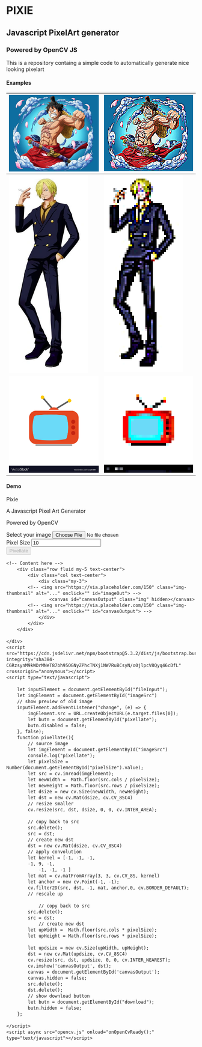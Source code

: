 # PIXIE
## Javascript PixelArt generator
### Powered by OpenCV JS

This is a repository containg a simple code to automatically generate nice looking pixelart

#### Examples

|![alt text](assets/img.png "Title")|![alt text](assets/pixellated/luffy-5px.png "Title")|
|---|---|
|![alt text](assets/sanji.webp "Title")|![alt text](assets/pixellated/sanji-5px.png "Title")|
|![alt text](assets/tv_icon.jpg "Title")|![alt text](assets/pixellated/tv_icon-30px.png "Title")|
#### Demo



<!doctype html>
<html lang="en">
  <head>
    <meta charset="utf-8">
    <meta name="viewport" content="width=device-width, initial-scale=1">
    <title>Pixie</title>
    <link href="https://cdn.jsdelivr.net/npm/bootstrap@5.3.2/dist/css/bootstrap.min.css" rel="stylesheet" integrity="sha384-T3c6CoIi6uLrA9TneNEoa7RxnatzjcDSCmG1MXxSR1GAsXEV/Dwwykc2MPK8M2HN" crossorigin="anonymous">
    
  </head>
  <body>
    <div class="container fluid">
    <p class="h1 my-5 display-1">Pixie</p>
    <p class="h4 my-5 disabled">A Javascript Pixel Art Generator</p>
    <p class="h5 my-5 disabled">Powered by OpenCV</p>
    <div class="container fluid">
            <div class="row fluid">
                <div class="col-md-10 col-sm-10">
                    <label for="fileInput" class="form-label">Select your image</label>
                    <input class="form-control" type="file" id="fileInput"  >
                </div>
                <div class="col-md-2 col-sm-4">
                    <label for="pixelSize" class="form-label">Pixel Size</label>
                    <input type="text" class="form-control" id="pixelSize" value="10"   >
                </div>
            </div>
            <div class="row fluid my-5 text-center">
                <div class="col text-center">
                    <button type="button" class="btn btn-primary" id="pixellate" onclick="pixellate()" disabled>Pixellate</button>
                </div>
            </div>
            <div class="row fluid my-5 text-center">
                <div class="col text-center">
                    <div class="my-3">
                        <img src="https://via.placeholder.com/150" class="img" alt="..." onclick="" hidden id="imageSrc">
                    </div>
                </div>  
            </div>  

    <!-- Content here -->
        <div class="row fluid my-5 text-center">
            <div class="col text-center">
                <div class="my-3">
            <!-- <img src="https://via.placeholder.com/150" class="img-thumbnail" alt="..." onclick="" id="imageOut"> -->
                    <canvas id="canvasOutput" class="img" hidden></canvas>
            <!-- <img src="https://via.placeholder.com/150" class="img-thumbnail" alt="..." onclick="" id="canvasOutput"> -->
                </div>
            </div>
        </div>

    </div>
    <script src="https://cdn.jsdelivr.net/npm/bootstrap@5.3.2/dist/js/bootstrap.bundle.min.js" integrity="sha384-C6RzsynM9kWDrMNeT87bh95OGNyZPhcTNXj1NW7RuBCsyN/o0jlpcV8Qyq46cDfL" crossorigin="anonymous"></script>
    <script type="text/javascript">
        
        let inputElement = document.getElementById("fileInput");
        let imgElement = document.getElementById("imageSrc")
        // show preview of old image
        inputElement.addEventListener("change", (e) => {
            imgElement.src = URL.createObjectURL(e.target.files[0]);
            let butn = document.getElementById("pixellate");
            butn.disabled = false;
        }, false);
        function pixellate(){
            // source image
            let imgElement = document.getElementById("imageSrc")
            console.log("pixellate");
            let pixelSize = Number(document.getElementById("pixelSize").value);
            let src = cv.imread(imgElement);
            let newWidth =  Math.floor(src.cols / pixelSize);
            let newHeight = Math.floor(src.rows / pixelSize);
            let dsize = new cv.Size(newWidth, newHeight);
            let dst = new cv.Mat(dsize, cv.CV_8SC4)
            // resize smaller
            cv.resize(src, dst, dsize, 0, 0, cv.INTER_AREA);
            
            // copy back to src
            src.delete();
            src = dst;
            // create new dst
            dst = new cv.Mat(dsize, cv.CV_8SC4)
            // apply convolution
            let kernel = [-1, -1, -1, 
            -1, 9, -1,
                -1, -1, -1 ]
            let mat = cv.matFromArray(3, 3, cv.CV_8S, kernel)
            let anchor = new cv.Point(-1, -1);
            cv.filter2D(src, dst, -1, mat, anchor,0, cv.BORDER_DEFAULT);
            // rescale up
            
                // copy back to src
            src.delete();
            src = dst;
                // create new dst
            let upWidth =  Math.floor(src.cols * pixelSize);
            let upHeight = Math.floor(src.rows * pixelSize);

            let updsize = new cv.Size(upWidth, upHeight);
            dst = new cv.Mat(updsize, cv.CV_8SC4)
            cv.resize(src, dst, updsize, 0, 0, cv.INTER_NEAREST);
            cv.imshow('canvasOutput', dst);
            canvas = document.getElementById('canvasOutput');
            canvas.hidden = false;
            src.delete(); 
            dst.delete();
            // show download button
            let butn = document.getElementById("download");
            butn.hidden = false;
        };
        
    </script>
    <script async src="opencv.js" onload="onOpenCvReady();" type="text/javascript"></script>
  </body>
</html>